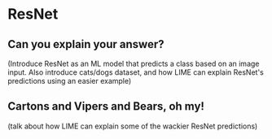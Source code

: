 # ResNet

## Can you explain your answer?

(Introduce ResNet as an ML model that predicts a class based on an image input. Also introduce cats/dogs dataset, and how LIME can explain ResNet's predictions using an easier example)

## Cartons and Vipers and Bears, oh my!

(talk about how LIME can explain some of the wackier ResNet predictions)
